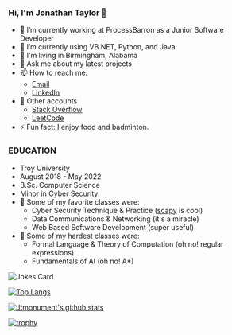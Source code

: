 ### Hi, I'm Jonathan Taylor 👋


- 🔭 I’m currently working at ProcessBarron as a Junior Software Developer
- 🌱 I’m currently using VB.NET, Python, and Java
- :triangular_flag_on_post: I'm living in Birmingham, Alabama
- 💬 Ask me about my latest projects
- 📫 How to reach me: 
  - [Email](mailto:jontaylor091@gmail.com)
  - [LinkedIn](https://www.linkedin.com/in/jonathan-taylor-746ba8195/)
- :round_pushpin: Other accounts
  - [Stack Overflow](https://stackoverflow.com/users/19234749/jonathan-taylor)
  - [LeetCode](https://leetcode.com/Jtmonument/)
- ⚡ Fun fact: I enjoy food and badminton.

### EDUCATION
- Troy University
- August 2018 - May 2022
- B.Sc. Computer Science
- Minor in Cyber Security
- :high_brightness: Some of my favorite classes were:
    - Cyber Security Technique & Practice ([scapy](https://github.com/secdev/scapy) is cool)
    - Data Communications & Networking (it's a miracle)
    - Web Based Software Development (super useful)
- :underage: Some of my hardest classes were:
    - Formal Language & Theory of Computation (oh no! regular expressions)
    - Fundamentals of AI (oh no! A*)

<!-- Random Dev Jokes -->
<img src="https://readme-jokes.vercel.app/api?hideBorder&theme=algolia" alt="Jokes Card" />

[![Top Langs](https://github-readme-stats.vercel.app/api/top-langs/?username=Jtmonument&layout=compact&hide=css)](https://github.com/anuraghazra/github-readme-stats)

[![Jtmonument's github stats](https://github-readme-stats.vercel.app/api?username=Jtmonument&count_private=true&show_icons=true&theme=radical&hide_rank=false)](https://github.com/anuraghazra/github-readme-stats) 

[![trophy](https://github-profile-trophy.vercel.app/?username=Jtmonument&theme=onedark)](https://github.com/ryo-ma/github-profile-trophy)
